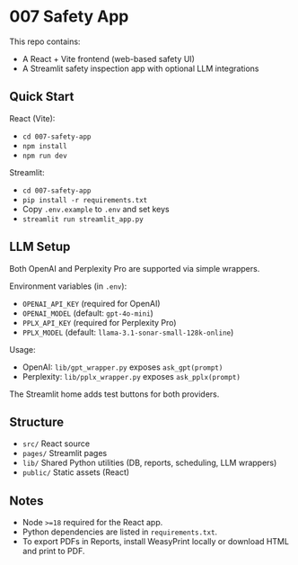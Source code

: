 # 007 Safety App

This repo contains:
- A React + Vite frontend (web-based safety UI)
- A Streamlit safety inspection app with optional LLM integrations

## Quick Start

React (Vite):
- `cd 007-safety-app`
- `npm install`
- `npm run dev`

Streamlit:
- `cd 007-safety-app`
- `pip install -r requirements.txt`
- Copy `.env.example` to `.env` and set keys
- `streamlit run streamlit_app.py`

## LLM Setup

Both OpenAI and Perplexity Pro are supported via simple wrappers.

Environment variables (in `.env`):
- `OPENAI_API_KEY` (required for OpenAI)
- `OPENAI_MODEL` (default: `gpt-4o-mini`)
- `PPLX_API_KEY` (required for Perplexity Pro)
- `PPLX_MODEL` (default: `llama-3.1-sonar-small-128k-online`)

Usage:
- OpenAI: `lib/gpt_wrapper.py` exposes `ask_gpt(prompt)`
- Perplexity: `lib/pplx_wrapper.py` exposes `ask_pplx(prompt)`

The Streamlit home adds test buttons for both providers.

## Structure

- `src/` React source
- `pages/` Streamlit pages
- `lib/` Shared Python utilities (DB, reports, scheduling, LLM wrappers)
- `public/` Static assets (React)

## Notes

- Node `>=18` required for the React app.
- Python dependencies are listed in `requirements.txt`.
- To export PDFs in Reports, install WeasyPrint locally or download HTML and print to PDF.

